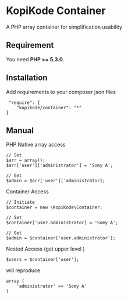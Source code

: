 # KopiKode Container

A PHP array container for simplification usability

## Requirement

You need **PHP >= 5.3.0**.

## Installation

Add requirements to your composer json files


     "require": {
        "kopikode/container": "*"
    }

## Manual

PHP Native array access
    
    // Set
    $arr = array();
    $arr['user']['administrator'] = 'Somy A';

    // Get
    $admin = $arr['user']['administrator];

Container Access

    // Initiate 
    $container = new \KopiKode\Container;

    // Set
    $container['user.administrator] = 'Somy A';
    
    // Get
    $admin = $container['user.administrator'];

Nested Access (get upper level )
    
    $users = $container['user'];

will reproduce 
    
    array (
        'administrator' => 'Somy A'
    )